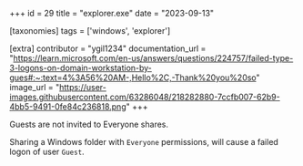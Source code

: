 +++
id = 29
title = "explorer.exe"
date = "2023-09-13"

[taxonomies]
tags = ['windows', 'explorer']

[extra]
contributor = "ygil1234"
documentation_url = "https://learn.microsoft.com/en-us/answers/questions/224757/failed-type-3-logons-on-domain-workstation-by-gues#:~:text=4%3A56%20AM-,Hello%2C,-Thank%20you%20so"
image_url = "https://user-images.githubusercontent.com/63286048/218282880-7ccfb007-62b9-4bb5-9491-0fe84c236818.png"
+++

Guests are not invited to Everyone shares.

<!-- more -->
   
Sharing a Windows folder with `Everyone` permissions, will cause a failed logon of user `Guest`. 
